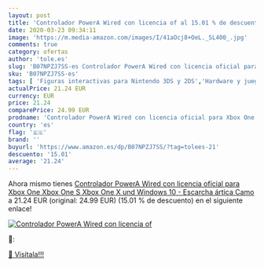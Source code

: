 ```yaml
---
layout: post
title: 'Controlador PowerA Wired con licencia of al 15.01 % de descuento'
date: 2020-03-23 09:34:11
image: 'https://m.media-amazon.com/images/I/41aOcj8+OeL._SL400_.jpg'
comments: true
category: ofertas
author: 'tole.es'
slug: 'B07NPZJ7SS-es Controlador PowerA Wired con licencia oficial para Xbox...'
sku: 'B07NPZJ7SS-es'
tags: [ 'Figuras interactivas para Nintendo 3DS y 2DS','Hardware y juegos para Nintendo 3DS y 2DS','Hardware y juegos para Nintendo Switch','Juegos para Nintendo Switch','Sistemas precursores y micro consolas','Videojuegos','xbox', ]
actualPrice: 21.24 EUR
currency: EUR
price: 21.24
comparePrice: 24.99 EUR
prodname: 'Controlador PowerA Wired con licencia oficial para Xbox One  Xbox One S  Xbox One X und Windows 10  - Escarcha ártica Camo'
country: 'es'
flag: '🇪🇸'
brand: ''
buyurl: 'https://www.amazon.es/dp/B07NPZJ7SS/?tag=tolees-21'
descuento: '15.01'
average: '21.24'
---
```


Ahora mismo tienes [Controlador PowerA Wired con licencia oficial para Xbox One  Xbox One S  Xbox One X und Windows 10  - Escarcha ártica Camo](https://www.amazon.es/dp/B07NPZJ7SS/?tag=tolees-21) a 21.24 EUR (original: 24.99 EUR) (15.01 %  de descuento) en el siguiente enlace!

[![Controlador PowerA Wired con licencia of](https://m.media-amazon.com/images/I/41aOcj8+OeL._SL400_.jpg)](https://www.amazon.es/dp/B07NPZJ7SS/?tag=tolees-21)

🔎:


[🛒 Visítala!!!](https://www.amazon.es/dp/B07NPZJ7SS/?tag=tolees-21)
